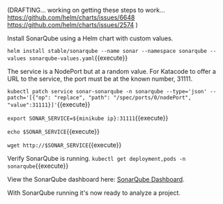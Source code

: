 (DRAFTING... working on getting these steps to work...
https://github.com/helm/charts/issues/6648
https://github.com/helm/charts/issues/2574
)

Install SonarQube using a Helm chart with custom values.

`helm install stable/sonarqube --name sonar --namespace sonarqube --values sonarqube-values.yaml`{{execute}}

The service is a NodePort but at a random value. For Katacode to offer a URL to the service, the port must be at the known number, 31111.

`kubectl patch service sonar-sonarqube -n sonarqube --type='json' --patch='[{"op": "replace", "path": "/spec/ports/0/nodePort", "value":31111}]'`{{execute}}

`export SONAR_SERVICE=${minikube ip}:31111`{{execute}}

`echo $SONAR_SERVICE`{{execute}}

`wget http://$SONAR_SERVICE`{{execute}}

Verify SonarQube is running.
`kubectl get deployment,pods -n sonarqube`{{execute}}

View the SonarQube dashboard here: [SonarQube Dashboard](
https://[[HOST_SUBDOMAIN]]-31111-[[KATACODA_HOST]].environments.katacoda.com/).

With SonarQube running it's now ready to analyze a project.
